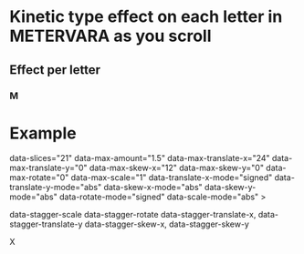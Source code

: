 # Kinetic type effect on each letter in METERVARA as you scroll

## Effect per letter

### M

# Example
<section 
  data-effect="slices"
  data-slice-type="vertical"        <!-- 'vertical' | 'horizontal' | 'concentric' -->
  data-slices="21"                  <!-- number of slices or circles -->
  data-max-amount="1.5"             <!-- assemble/disassemble intensity -->
  data-max-translate-x="24"         <!-- px -->
  data-max-translate-y="0"          <!-- px -->
  data-max-skew-x="12"              <!-- deg -->
  data-max-skew-y="0"               <!-- deg -->
  data-max-rotate="0"               <!-- deg -->
  data-max-scale="1"                <!-- unitless -->
  data-translate-x-mode="signed"    <!-- 'abs' | 'signed' per prop -->
  data-translate-y-mode="abs"
  data-skew-x-mode="abs"
  data-skew-y-mode="abs"
  data-rotate-mode="signed"
  data-scale-mode="abs"
>

data-stagger-scale
data-stagger-rotate
data-stagger-translate-x, data-stagger-translate-y
data-stagger-skew-x, data-stagger-skew-y
  <div id="letter-X" class="letter">X</div>
</section>